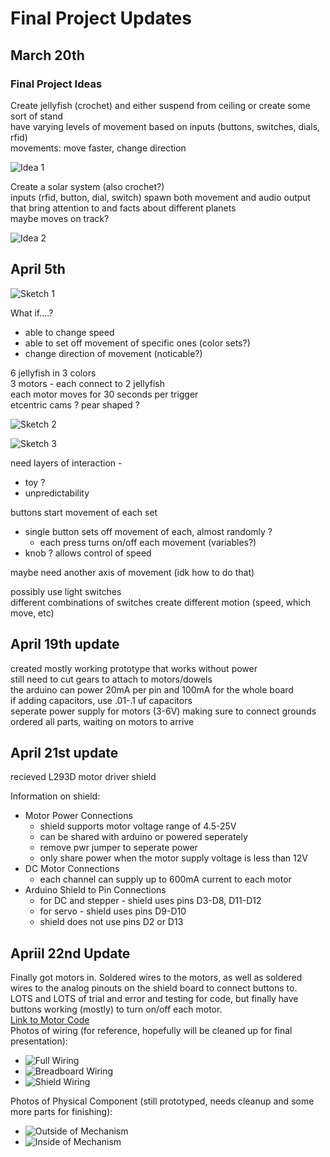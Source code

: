 # Final Project Updates

## March 20th

### Final Project Ideas

Create jellyfish (crochet) and either suspend from ceiling or create some sort of stand  
have varying levels of movement based on inputs (buttons, switches, dials, rfid)  
movements: move faster, change direction  

![Idea 1](images/idea1.jpg)  

Create a solar system (also crochet?)  
inputs (rfid, button, dial, switch) spawn both movement and audio output that bring attention to and facts about different planets  
maybe moves on track?  

![Idea 2](images/idea2.jpg)  

## April 5th

![Sketch 1](images/finalsketch.jpg)

What if....?  

* able to change speed
* able to set off movement of specific ones (color sets?)
* change direction of movement (noticable?)

6 jellyfish in 3 colors  
3 motors - each connect to 2 jellyfish  
each motor moves for 30 seconds per trigger  
etcentric cams ? pear shaped ?  

![Sketch 2](images/finalsketch2.jpg)  

![Sketch 3](images/finalsketch3.jpg)  

need layers of interaction -

* toy ?
* unpredictability

buttons start movement of each set

* single button sets off movement of each, almost randomly ?
  * each press turns on/off each movement (variables?)
* knob ? allows control of speed

maybe need another axis of movement (idk how to do that)  

possibly use light switches  
different combinations of switches create different motion (speed, which move, etc)  

## April 19th update

created mostly working prototype that works without power  
still need to cut gears to attach to motors/dowels  
the arduino can power 20mA per pin and 100mA for the whole board  
if adding capacitors, use .01-.1 uf capacitors  
seperate power supply for motors (3-6V) making sure to connect grounds  
ordered all parts, waiting on motors to arrive  

## April 21st update

recieved L293D motor driver shield

Information on shield:

* Motor Power Connections
  * shield supports motor voltage range of 4.5-25V
  * can be shared with arduino or powered seperately
  * remove pwr jumper to seperate power
  * only share power when the motor supply voltage is less than 12V
* DC Motor Connections
  * each channel can supply up to 600mA current to each motor
* Arduino Shield to Pin Connections
  * for DC and stepper - shield uses pins D3-D8, D11-D12
  * for servo - shield uses pins D9-D10
  * shield does not use pins D2 or D13

## Apriil 22nd Update

Finally got motors in. Soldered wires to the motors, as well as soldered wires to the analog pinouts on the shield board to connect buttons to.  
LOTS and LOTS of trial and error and testing for code, but finally have buttons working (mostly) to turn on/off each motor.  
[Link to Motor Code](https://github.com/ashtonellis/newMotorTest)  
Photos of wiring (for reference, hopefully will be cleaned up for final presentation):

* ![Full Wiring](images/fullwiring.jpg)
* ![Breadboard Wiring](images/breadboardwiring.jpg)
* ![Shield Wiring](images/shieldwiring.jpg)

Photos of Physical Component (still prototyped, needs cleanup and some more parts for finishing):

* ![Outside of Mechanism](images/mechanismoutside.jpg)
* ![Inside of Mechanism](images/insidebox.jpg)
